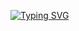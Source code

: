 <a href="https://git.io/typing-svg"><img src="https://readme-typing-svg.demolab.com?font=Fira+Code&size=72&duration=1000&pause=5000&color=F7F7F7&background=000000&vCenter=true&repeat=false&width=600&height=100&lines=PenguinRun" alt="Typing SVG" /></a>
